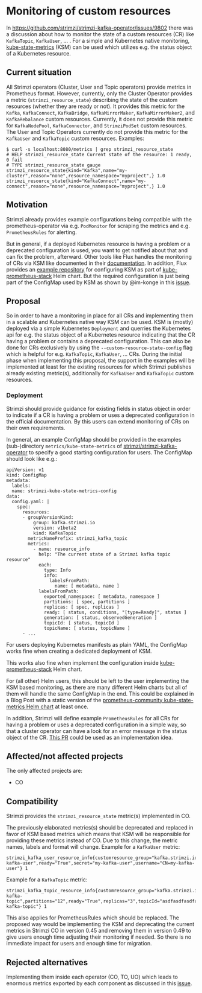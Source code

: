 # Monitoring of custom resources

In https://github.com/strimzi/strimzi-kafka-operator/issues/9802 there was a discussion about how to monitor the state of a custom resources (CR) like `KafkaTopic`, `KafkaUser`, ... .
For a simple and Kubernetes native monitoring, [kube-state-metrics](https://github.com/kubernetes/kube-state-metrics) (KSM) can be used which utilizes e.g. the status object of a Kubernetes resource.

## Current situation

All Strimzi operators (Cluster, User and Topic operators) provide metrics in Prometheus format.
However, currently, only the Cluster Operator provides a metric (`strimzi_resource_state`) describing the state of the custom resources (whether they are ready or not).
It provides this metric for the `Kafka`, `KafkaConnect`, `KafkaBridge`, `KafkaMirrorMaker`, `KafkaMirrorMaker2`, and `KafkaRebalance` custom resources.
Currently, it does not provide this metric for `KafkaNodePool`, `KafkaConnector`, and `StrimziPodSet` custom resources.
The User and Topic Operators currently do not provide this metric for the `KafkaUser` and `KafkaTopic` custom resources.
Examples:

```
$ curl -s localhost:8080/metrics | grep strimzi_resource_state
# HELP strimzi_resource_state Current state of the resource: 1 ready, 0 fail
# TYPE strimzi_resource_state gauge
strimzi_resource_state{kind="Kafka",name="my-cluster",reason="none",resource_namespace="myproject",} 1.0
strimzi_resource_state{kind="KafkaConnect",name="my-connect",reason="none",resource_namespace="myproject",} 1.0
```

## Motivation

Strimzi already provides example configurations being compatible with the prometheus-operator via e.g. `PodMonitor` for scraping the metrics and e.g. `PrometheusRules` for alerting.

But in general, if a deployed Kubernetes resource is having a problem or a deprecated configuration is used, you want to get notified about that and can fix the problem, afterward.
Other tools like Flux handles the monitoring of CRs via KSM like documented in their [documentation](https://fluxcd.io/flux/monitoring/custom-metrics/).
In addition, Flux provides an [example repository](https://github.com/fluxcd/flux2-monitoring-example) for configuring KSM as part of [kube-prometheus-stack](https://github.com/prometheus-community/helm-charts/tree/main/charts/kube-prometheus-stack) Helm chart.
But the required configuration is just being part of the ConfigMap used by KSM as shown by @im-konge in this [issue](https://github.com/strimzi/strimzi-kafka-operator/issues/10276#issuecomment-2276088493).

## Proposal

So in order to have a monitoring in place for all CRs and implementing them in a scalable and Kubernetes native way KSM can be used.
KSM is (mostly) deployed via a simple Kubernetes `Deployment` and querries the Kubernetes api for e.g. the status object of a Kubernetes resource indicating that the CR having a problem or contains a deprecated configuration.
This can also be done for CRs exclusively by using the `--custom-resource-state-config` flag which is helpful for e.g. `KafkaTopic`, `KafkaUser`, ... CRs.
During the initial phase when implementing this proposal, the support in the examples will be implemented at least for the existing resources for which Strimzi publishes already existing metric(s), additionally for `KafkaUser` and `KafkaTopic` custom resources.

### Deployment

Strimzi should provide guidance for existing fields in status object in order to indicate if a CR is having a problem or uses a deprecated configuration in the official documentation.
By this users can extend monitoring of CRs on their own requirements.

In general, an example ConfigMap should be provided in the examples (sub-)directory `metrics/kube-state-metrics` of [strimzi/strimzi-kafka-operator](https://github.com/strimzi/strimzi-kafka-operator/tree/main/examples/metrics/kube-state-metrics) to specify a good starting configuration for users.
The ConfigMap should look like e.g.:

```
apiVersion: v1
kind: ConfigMap
metadata:
  labels:
  name: strimzi-kube-state-metrics-config
data:
  config.yaml: |
    spec:
      resources:
      - groupVersionKind:
          group: kafka.strimzi.io
          version: v1beta2
          kind: KafkaTopic
        metricNamePrefix: strimzi_kafka_topic
        metrics:
          - name: resource_info
            help: "The current state of a Strimzi kafka topic resource"
            each:
              type: Info
              info:
                labelsFromPath:
                  name: [ metadata, name ]
            labelsFromPath:
              exported_namespace: [ metadata, namespace ]
              partitions: [ spec, partitions ]
              replicas: [ spec, replicas ]
              ready: [ status, conditions, "[type=Ready]", status ]
              generation: [ status, observedGeneration ]
              topicId: [ status, topicId ]
              topicName: [ status, topicName ]
      - ...
```

For users deploying Kubernetes manifests as plain YAML, the ConfigMap works fine when creating a dedicated deployment of KSM.

This works also fine when implement the configuration inside [kube-prometheus-stack](https://github.com/prometheus-community/helm-charts/tree/main/charts/kube-prometheus-stack) Helm chart.

For (all other) Helm users, this should be left to the user implementing the KSM based monitoring, as there are many different Helm charts but all of them will handle the same ConfigMap in the end.
This could be explained in a Blog Post with a static version of the [prometheus-community kube-state-metrics Helm chart](https://github.com/prometheus-community/helm-charts/tree/main/charts/kube-state-metrics/) at least once.

In addition, Strimzi will define example `PrometheusRules` for all CRs for having a problem or uses a deprecated configuration in a simple way, so that a cluster operator can have a look for an error message in the status object of the CR.
[This PR](https://github.com/strimzi/strimzi-kafka-operator/pull/10277) could be used as an implementation idea.

## Affected/not affected projects

The only affected projects are:
- CO

## Compatibility

Strimzi provides the `strimzi_resource_state` metric(s) implemented in CO.

The previously elaborated metrics(s) should be deprecated and replaced in favor of KSM based metrics which means that KSM will be responsible for providing these metrics instead of CO.
Due to this change, the metric names, labels and format will change.
Example for a `KafkaUser` metric:
```
strimzi_kafka_user_resource_info{customresource_group="kafka.strimzi.io",customresource_kind="KafkaUser",customresource_version="v1beta2",exported_namespace="kafka",generation="6",name="my-kafka-user",ready="True",secret="my-kafka-user",username="CN=my-kafka-user"} 1
```

Example for a `KafkaTopic` metric:
```
strimzi_kafka_topic_resource_info{customresource_group="kafka.strimzi.io",customresource_kind="KafkaTopic",customresource_version="v1beta2",exported_namespace="kafka",generation="1",name="my-kafka-topic",partitions="12",ready="True",replicas="3",topicId="asdfasdfasdfasdf",topicName="my-kafka-topic"} 1
```
This also applies for PrometheusRules which should be replaced.
The proposed way would be implementing the KSM and deprecating the current metrics in Strimzi CO in version 0.45 and removing them in version 0.49 to give users enough time adjusting their monitoring if needed.
So there is no immediate impact for users and enough time for migration.

## Rejected alternatives

Implementing them inside each operator (CO, TO, UO) which leads to enormous metrics exported by each component as discussed in this [issue](https://github.com/strimzi/strimzi-kafka-operator/issues/9802).
